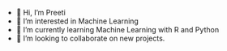 - 👋 Hi, I’m Preeti
- 👀 I’m interested in Machine Learning
- 🌱 I’m currently learning Machine Learning with R and Python
- 💞️ I’m looking to collaborate on new projects. 

<!---
preeti1605/preeti1605 is a ✨ special ✨ repository because its `README.md` (this file) appears on your GitHub profile.
You can click the Preview link to take a look at your changes.
--->

